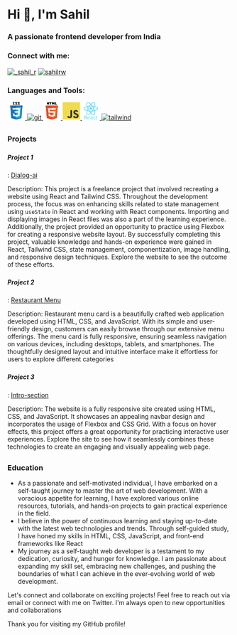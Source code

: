 <h1 align="left">Hi 👋, I'm Sahil</h1>
<h3 align="left">A passionate frontend developer from India</h3>

<h3 align="left">Connect with me:</h3>
<p align="left">
<a href="https://twitter.com/_sahil_r" target="blank"><img align="center" src="https://raw.githubusercontent.com/rahuldkjain/github-profile-readme-generator/master/src/images/icons/Social/twitter.svg" alt="_sahil_r" height="30" width="40" /></a>
<a href="https://linkedin.com/in/sahilrw" target="blank"><img align="center" src="https://raw.githubusercontent.com/rahuldkjain/github-profile-readme-generator/master/src/images/icons/Social/linked-in-alt.svg" alt="sahilrw" height="30" width="40" /></a>
</p>

<h3 align="left">Languages and Tools:</h3>
<p align="left"> <a href="https://www.w3schools.com/css/" target="_blank" rel="noreferrer"> <img src="https://raw.githubusercontent.com/devicons/devicon/master/icons/css3/css3-original-wordmark.svg" alt="css3" width="40" height="40"/> </a> <a href="https://git-scm.com/" target="_blank" rel="noreferrer"> <img src="https://www.vectorlogo.zone/logos/git-scm/git-scm-icon.svg" alt="git" width="40" height="40"/> </a> <a href="https://www.w3.org/html/" target="_blank" rel="noreferrer"> <img src="https://raw.githubusercontent.com/devicons/devicon/master/icons/html5/html5-original-wordmark.svg" alt="html5" width="40" height="40"/> </a> <a href="https://developer.mozilla.org/en-US/docs/Web/JavaScript" target="_blank" rel="noreferrer"> <img src="https://raw.githubusercontent.com/devicons/devicon/master/icons/javascript/javascript-original.svg" alt="javascript" width="40" height="40"/> </a> <a href="https://reactjs.org/" target="_blank" rel="noreferrer"> <img src="https://raw.githubusercontent.com/devicons/devicon/master/icons/react/react-original-wordmark.svg" alt="react" width="40" height="40"/> </a> <a href="https://tailwindcss.com/" target="_blank" rel="noreferrer"> <img src="https://www.vectorlogo.zone/logos/tailwindcss/tailwindcss-icon.svg" alt="tailwind" width="40" height="40"/> </a> </p>


## <h3 align='left'>Projects</h3>
### <h5>Project 1</h5>: [Dialog-ai](https://dialog-ai.vercel.app/)
Description: This project is a freelance project that involved recreating a website using React and Tailwind CSS. Throughout the development process, the focus was on enhancing skills related to state management using `useState` in React and working with React components. Importing and displaying images in React files was also a part of the learning experience. Additionally, the project provided an opportunity to practice using Flexbox for creating a responsive website layout. By successfully completing this project, valuable knowledge and hands-on experience were gained in React, Tailwind CSS, state management, componentization, image handling, and responsive design techniques. Explore the website to see the outcome of these efforts.

### <h5>Project 2</h5>: [Restaurant Menu](https://chimerical-malasada-5266f6.netlify.app/)
Description: Restaurant menu card is a beautifully crafted web application developed using HTML, CSS, and JavaScript. With its simple and user-friendly design, customers can easily browse through our extensive menu offerings. The menu card is fully responsive, ensuring seamless navigation on various devices, including desktops, tablets, and smartphones. The thoughtfully designed layout and intuitive interface make it effortless for users to explore different categories

### <h5>Project 3</h5>: [Intro-section](https://vercel.com/sahilrw/intro-section-with-dropdown-navigatio)
Description: The website is a fully responsive site created using HTML, CSS, and JavaScript. It showcases an appealing navbar design and incorporates the usage of Flexbox and CSS Grid. With a focus on hover effects, this project offers a great opportunity for practicing interactive user experiences. Explore the site to see how it seamlessly combines these technologies to create an engaging and visually appealing web page.

## <h3 align='left'>Education</h3>
- As a passionate and self-motivated individual, I have embarked on a self-taught journey to master the art of web development. With a voracious appetite for learning, I have explored various online resources, tutorials, and hands-on projects to gain practical experience in the field. 
- I believe in the power of continuous learning and staying up-to-date with the latest web technologies and trends. Through self-guided study, I have honed my skills in HTML, CSS, JavaScript, and front-end frameworks like React
- My journey as a self-taught web developer is a testament to my dedication, curiosity, and hunger for knowledge. I am passionate about expanding my skill set, embracing new challenges, and pushing the boundaries of what I can achieve in the ever-evolving world of web development.

<p>Let's connect and collaborate on exciting projects! Feel free to reach out via email or connect with me on Twitter. I'm always open to new opportunities and collaborations<p>
<p>Thank you for visiting my GitHub profile!</p>

